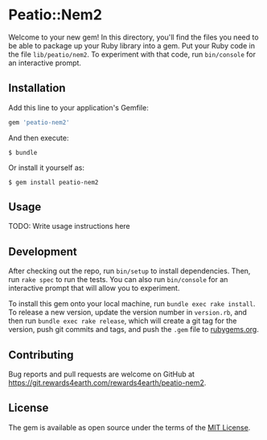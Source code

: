 # Peatio::Nem2

Welcome to your new gem! In this directory, you'll find the files you need to be able to package up your Ruby library into a gem. Put your Ruby code in the file `lib/peatio/nem2`. To experiment with that code, run `bin/console` for an interactive prompt.

## Installation

Add this line to your application's Gemfile:

```ruby
gem 'peatio-nem2'
```

And then execute:

    $ bundle

Or install it yourself as:

    $ gem install peatio-nem2

## Usage

TODO: Write usage instructions here

## Development

After checking out the repo, run `bin/setup` to install dependencies. Then, run `rake spec` to run the tests. You can also run `bin/console` for an interactive prompt that will allow you to experiment.

To install this gem onto your local machine, run `bundle exec rake install`. To release a new version, update the version number in `version.rb`, and then run `bundle exec rake release`, which will create a git tag for the version, push git commits and tags, and push the `.gem` file to [rubygems.org](https://rubygems.org).

## Contributing

Bug reports and pull requests are welcome on GitHub at https://git.rewards4earth.com/rewards4earth/peatio-nem2.

## License

The gem is available as open source under the terms of the [MIT License](https://opensource.org/licenses/MIT).
